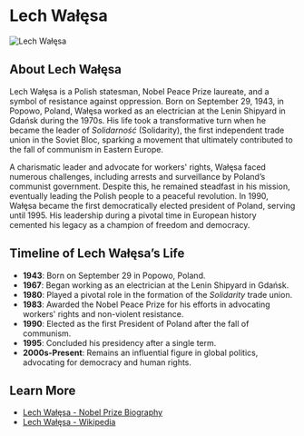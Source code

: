 # Lech Wałęsa

![Lech Wałęsa](https://cdn01.donald.pl/filer_public_thumbnails/filer_public/b4/83/b4837fcd-c53b-4c72-9dc7-d1bba5885319/en_01345336_0070.jpg__655x0_q85_crop_subsampling-2_width-655.jpg)

## About Lech Wałęsa

Lech Wałęsa is a Polish statesman, Nobel Peace Prize laureate, and a symbol of resistance against oppression. Born on September 29, 1943, in Popowo, Poland, Wałęsa worked as an electrician at the Lenin Shipyard in Gdańsk during the 1970s. His life took a transformative turn when he became the leader of *Solidarność* (Solidarity), the first independent trade union in the Soviet Bloc, sparking a movement that ultimately contributed to the fall of communism in Eastern Europe.

A charismatic leader and advocate for workers' rights, Wałęsa faced numerous challenges, including arrests and surveillance by Poland’s communist government. Despite this, he remained steadfast in his mission, eventually leading the Polish people to a peaceful revolution. In 1990, Wałęsa became the first democratically elected president of Poland, serving until 1995. His leadership during a pivotal time in European history cemented his legacy as a champion of freedom and democracy.

## Timeline of Lech Wałęsa’s Life

- **1943**: Born on September 29 in Popowo, Poland.
- **1967**: Began working as an electrician at the Lenin Shipyard in Gdańsk.
- **1980**: Played a pivotal role in the formation of the *Solidarity* trade union.
- **1983**: Awarded the Nobel Peace Prize for his efforts in advocating workers' rights and non-violent resistance.
- **1990**: Elected as the first President of Poland after the fall of communism.
- **1995**: Concluded his presidency after a single term.
- **2000s-Present**: Remains an influential figure in global politics, advocating for democracy and human rights.

## Learn More

- [Lech Wałęsa - Nobel Prize Biography](https://www.nobelprize.org/prizes/peace/1983/walesa/biographical/)
- [Lech Wałęsa - Wikipedia](https://en.wikipedia.org/wiki/Lech_Wałęsa)
